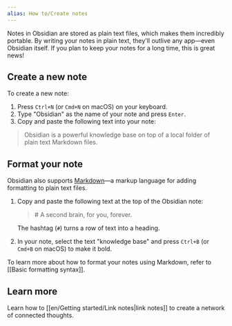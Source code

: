 ```yaml
---
alias: How to/Create notes
---
```


Notes in Obsidian are stored as plain text files, which makes them incredibly portable. By writing your notes in plain text, they'll outlive any app—even Obsidian itself. If you plan to keep your notes for a long time, this is great news!

## Create a new note

To create a new note:

1. Press `Ctrl+N` (or `Cmd+N` on macOS) on your keyboard.
2. Type "Obsidian" as the name of your note and press `Enter`.
3. Copy and paste the following text into your note:

> Obsidian is a powerful knowledge base on top of a local folder of plain text Markdown files.

## Format your note

Obsidian also supports [Markdown](https://en.wikipedia.org/wiki/Markdown)—a markup language for adding formatting to plain text files.

1. Copy and paste the following text at the top of the Obsidian note:

   > \# A second brain, for you, forever.

   The hashtag (`#`) turns a row of text into a heading.

2. In your note, select the text "knowledge base" and press `Ctrl+B` (or `Cmd+B` on macOS) to make it bold.

To learn more about how to format your notes using Markdown, refer to [[Basic formatting syntax]].

## Learn more

Learn how to [[en/Getting started/Link notes|link notes]] to create a network of connected thoughts.
